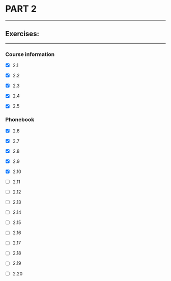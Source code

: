 # PART 2
****

## Exercises:
****
### Course information
- [x] 2.1 

- [x] 2.2

- [x] 2.3

- [x] 2.4 

- [x] 2.5

### Phonebook
- [x] 2.6
 
- [x] 2.7 

- [x] 2.8

- [x] 2.9

- [x] 2.10 

- [ ] 2.11

- [ ] 2.12

- [ ] 2.13

- [ ] 2.14 

- [ ] 2.15

- [ ] 2.16 

- [ ] 2.17

- [ ] 2.18

- [ ] 2.19

- [ ] 2.20 

 